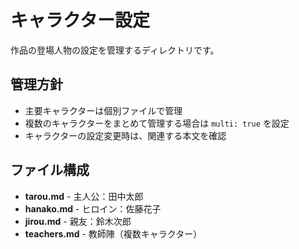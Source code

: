 # キャラクター設定

作品の登場人物の設定を管理するディレクトリです。

## 管理方針

- 主要キャラクターは個別ファイルで管理
- 複数のキャラクターをまとめて管理する場合は `multi: true` を設定
- キャラクターの設定変更時は、関連する本文を確認

## ファイル構成

- **tarou.md** - 主人公：田中太郎
- **hanako.md** - ヒロイン：佐藤花子
- **jirou.md** - 親友：鈴木次郎
- **teachers.md** - 教師陣（複数キャラクター）